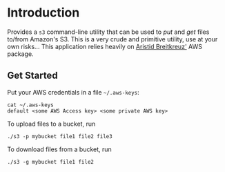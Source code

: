 # Introduction

Provides a `s3` command-line utility that can be used to *put* and *get* files to/from Amazon's S3. This is a very crude and primitive utility, use at your own risks...
This application relies heavily on [Aristid Breitkreuz'](https://github.com/aristidb/aws/) AWS package.

## Get Started

Put your AWS credentials in a file `~/.aws-keys`:

```
cat ~/.aws-keys
default <some AWS Access key> <some private AWS key>
```


To upload files to a bucket, run

```
./s3 -p mybucket file1 file2 file3
```

To download files from a bucket, run

```
./s3 -g mybucket file1 file2
```
